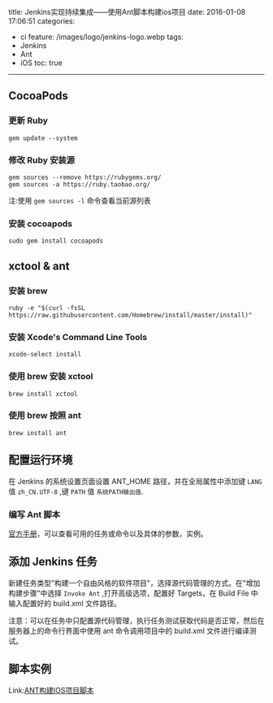 title: Jenkins实现持续集成——使用Ant脚本构建ios项目
date: 2016-01-08 17:06:51
categories: 
  - ci
feature: /images/logo/jenkins-logo.webp
tags: 
  - Jenkins
  - Ant
  - iOS
toc: true
---
<h2 id="cocoapods">CocoaPods</h2>

<h3 id="ruby-update">更新 Ruby</h3>

`gem update --system`

<h3 id="ruby-change">修改 Ruby 安装源</h3>

```
gem sources --remove https://rubygems.org/
gem sources -a https://ruby.taobao.org/
```
注:使用 `gem sources -l` 命令查看当前源列表

<h3 id="cocoapods-install">安装 cocoapods</h3>

`sudo gem install cocoapods`

<h2 id="xctool-install">xctool & ant</h2>

<h3 id="brew-install">安装 brew </h3>

`ruby -e "$(curl -fsSL https://raw.githubusercontent.com/Homebrew/install/master/install)"`

<h3 id="xcode-install">安装 Xcode's Command Line Tools</h3>

`xcode-select install`

<h3 id="brew-xctool-install">使用 brew 安装 xctool</h3>

`brew install xctool`

<h3 id="brew-ant-install">使用 brew 按照 ant</h3>

`brew install ant`

<h2 id = "config-jenkins-env">配置运行环境</h2>

在 Jenkins 的系统设置页面设置 ANT_HOME 路径，并在全局属性中添加键 `LANG` 值 `zh_CN.UTF-8` ,键 `PATH` 值 `系统PATH输出值`.

<h3 id = "create-build">编写 Ant 脚本</h3>

[官方手册](https://ant.apache.org/manual/tasksoverview.html)，可以查看可用的任务或命令以及具体的参数，实例。

<!-- more -->

<h2 id="create-jenkins-job">添加 Jenkins 任务</h2>

新建任务类型"构建一个自由风格的软件项目"，选择源代码管理的方式。在"增加构建步骤"中选择 `Invoke Ant` ,打开高级选项，配置好 Targets，在 Build File 中输入配置好的 build.xml 文件路径。

注意：可以在任务中只配置源代码管理，执行任务测试获取代码是否正常，然后在服务器上的命令行界面中使用 ant 命令调用项目中的 build.xml 文件进行编译测试。


<h2 id="exmple">脚本实例</h2>

Link:[ANT构建IOS项目脚本](/2016/01/11/ant-build-ios-scripts)
